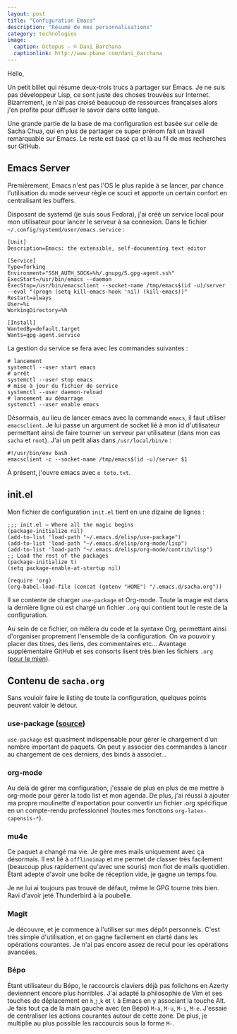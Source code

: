 ```yaml
---
layout: post
title: "Configuration Emacs"
description: "Résumé de mes personnalisations"
category: technologies
image:
  caption: Octopus — © Dani Barchana
  captionlink: http://www.pbase.com/dani_barchana
---
```


Hello,

Un petit billet qui résume deux-trois trucs à partager sur Emacs. Je
ne suis pas développeur Lisp, ce sont juste des choses trouvées sur
Internet. Bizarrement, je n'ai pas croisé beaucoup de ressources
françaises alors j'en profite pour diffuser le savoir dans cette
langue.

Une grande partie de la base de ma configuration est basée sur celle
de Sacha Chua, qui en plus de partager ce super prénom fait un travail
remarquable sur Emacs. Le reste est basé ça et là au fil de mes
recherches sur GitHub.

## Emacs Server

Premièrement, Emacs n'est pas l'OS le plus rapide à se lancer, par
chance l'utilisation du mode serveur règle ce souci et apporte un
certain confort en centralisant les buffers.

Disposant de systemd (je suis sous Fedora), j'ai créé un service local
pour mon utilisateur pour lancer le serveur à sa connexion. Dans le
fichier `~/.config/systemd/user/emacs.service` :

    [Unit]
    Description=Emacs: the extensible, self-documenting text editor
    
    [Service]
    Type=forking
    Environment="SSH_AUTH_SOCK=%h/.gnupg/S.gpg-agent.ssh"
    ExecStart=/usr/bin/emacs --daemon
    ExecStop=/usr/bin/emacsclient --socket-name /tmp/emacs$(id -u)/server --eval "(progn (setq kill-emacs-hook 'nil) (kill-emacs))"
    Restart=always
    User=%i
    WorkingDirectory=%h
    
    [Install]
    WantedBy=default.target
    Wants=gpg-agent.service

La gestion du service se fera avec les commandes suivantes :

    # lancement
    systemctl --user start emacs
    # arrêt
    systemctl --user stop emacs
    # mise à jour du fichier de service
    systemctl --user daemon-reload
    # lancement au démarrage
    systemctl --user enable emacs

Désormais, au lieu de lancer emacs avec la commande `emacs`, il faut
utiliser `emacsclient`. Je lui passe un argument de socket lié à mon
id d'utilisateur permettant ainsi de faire tourner un serveur par
utilisateur (dans mon cas `sacha` et `root`). J'ai un petit alias dans
`/usr/local/bin/e` :

    #!/usr/bin/env bash
    emacsclient -c --socket-name /tmp/emacs$(id -u)/server $1

À présent, j'ouvre emacs avec `e toto.txt`.

## init.el

Mon fichier de configuration `init.el` tient en une dizaine de lignes :

    ;;; init.el — Where all the magic begins
    (package-initialize nil)
    (add-to-list 'load-path "~/.emacs.d/elisp/use-package")
    (add-to-list 'load-path "~/.emacs.d/elisp/org-mode/lisp")
    (add-to-list 'load-path "~/.emacs.d/elisp/org-mode/contrib/lisp")
    ;; Load the rest of the packages
    (package-initialize t)
    (setq package-enable-at-startup nil)
    
    (require 'org)
    (org-babel-load-file (concat (getenv "HOME") "/.emacs.d/sacha.org"))

Il se contente de charger `use-package` et Org-mode. Toute la magie
est dans la dernière ligne où est chargé un fichier `.org` qui
contient tout le reste de la configuration.

Au sein de ce fichier, on mêlera du code et la syntaxe Org, permettant
ainsi d'organiser proprement l'ensemble de la configuration. On va
pouvoir y placer des titres, des liens, des commentaires etc… Avantage
supplémentaire GitHub et ses consorts lisent très bien les fichiers
`.org` ([pour le
mien](https://github.com/tsacha/.emacs.d/blob/master/sacha.org)).

## Contenu de `sacha.org`

Sans vouloir faire le listing de toute la configuration, quelques
points peuvent valoir le détour.

### use-package ([source](https://github.com/jwiegley/use-package))

`use-package` est quasiment indispensable pour gérer le chargement
d'un nombre important de paquets. On peut y associer des commandes à
lancer au chargement de ces derniers, des binds à associer…

### org-mode

Au delà de gérer ma configuration, j'essaie de plus en plus de me
mettre à org-mode pour gérer la todo list et mon agenda. De plus, j'ai
réussi à ajouter ma propre moulinette d'exportation pour convertir un
fichier .org spécifique en un compte-rendu professionnel (toutes mes
fonctions `org-latex-capensis-*`).

### mu4e

Ce paquet a changé ma vie. Je gère mes mails uniquement avec ça
désormais. Il est lié à `offlineimap` et me permet de classer très
facilement (beaucoup plus rapidement qu'avec une souris) mon flot de
mails quotidien. Étant adepte d'avoir une boîte de réception vide, je
gagne un temps fou.

Je ne lui ai toujours pas trouvé de défaut, même le GPG tourne très
bien. Ravi d'avoir jeté Thunderbird à la poubelle.

### Magit

Je découvre, et je commence à l'utiliser sur mes dépôt personnels.
C'est très simple d'utilisation, et on gagne facilement en clarté dans
les opérations courantes. Je n'ai pas encore assez de recul pour les
opérations avancées.


### Bépo

Étant utilisateur du Bépo, le raccourcis claviers déjà pas folichons
en Azerty deviennent encore plus horribles. J'ai adapté la philosophie
de Vim et ses touches de déplacement en `h`,`j`,`k` et `l` à Emacs
en y associant la touche Alt. Je fais tout ça de la main gauche avec
(en Bépo) `M-a`, `M-u`, `M-i`, `M-e`. J'essaie de centraliser les
actions courantes autour de cette zone. De plus, je multiplie au plus
possible les raccourcis sous la forme `M-`.

